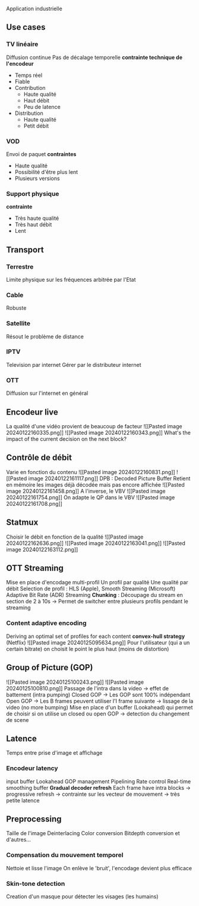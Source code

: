 Application industrielle
## Use cases
### TV linéaire
Diffusion continue
Pas de décalage temporelle
**contrainte technique de l'encodeur**
- Temps réel
- Fiable
-  Contribution
	- Haute qualité
	- Haut débit
	- Peu de latence
- Distribution
	- Haute qualité
	- Petit débit
### VOD
Envoi de paquet
**contraintes**
- Haute qualité
- Possibilité d'être plus lent
- Plusieurs versions
### Support physique
**contrainte**
- Très haute qualité
- Très haut débit
- Lent
## Transport
### Terrestre
Limite physique sur les fréquences arbitrée par l'Etat
### Cable
Robuste
### Satellite
Résout le problème de distance
### IPTV
Television par internet
Gérer par le distributeur internet
### OTT
Diffusion sur l'internet en général
## Encodeur live
La qualité d'une vidéo provient de beaucoup de facteur
![[Pasted image 20240122160335.png]]
![[Pasted image 20240122160343.png]]
What's the impact of the current decision on the next block?
## Contrôle de débit
Varie en fonction du contenu
![[Pasted image 20240122160831.png]]
![[Pasted image 20240122161117.png]]
DPB : Decoded Picture Buffer
Retient en mémoire les images déjà décodée mais pas encore affichée
![[Pasted image 20240122161458.png]]
A l'inverse, le VBV
![[Pasted image 20240122161754.png]]
On adapte le QP dans le VBV
![[Pasted image 20240122161708.png]]
## Statmux
Choisir le débit en fonction de la qualité
![[Pasted image 20240122162636.png]]
![[Pasted image 20240122163041.png]]
![[Pasted image 20240122163112.png]]
## OTT Streaming
Mise en place d'encodage multi-profil
Un profil par qualité
Une qualité par débit
Selection de profil : HLS (Apple), Smooth Streaming (Microsoft)
Adaptive Bit Rate (ADR) Streaming
**Chunking** : Découpage du stream en section de 2 à 10s
-> Permet de switcher entre plusieurs profils pendant le streaming
### Content adaptive encoding
Deriving an optimal set of profiles for each content
**convex-hull strategy** (Netflix)
![[Pasted image 20240125095634.png]]
Pour l'utilisateur (qui a un certain bitrate) on choisit le point le plus haut (moins de distortion)
## Group of Picture (GOP)
![[Pasted image 20240125100243.png]]
![[Pasted image 20240125100810.png]]
Passage de l'intra dans la video -> effet de battement (intra pumping)
Closed GOP -> Les GOP sont 100% indépendant
Open GOP -> Les B frames peuvent utiliser l'I frame suivante -> lissage de la video (no more bumping)
Mise en place d'un buffer (Lookahead) qui permet de choisir si on utilise un closed ou open GOP
-> detection du changement de scene
## Latence
Temps entre prise d'image et affichage
### Encodeur latency
input buffer
Lookahead
GOP management
Pipelining
Rate control
Real-time smoothing buffer
**Gradual decoder refresh** Each frame have intra blocks
-> progressive refresh
-> contrainte sur les vecteur de mouvement
-> très petite latence
## Preprocessing
Taille de l'image
Deinterlacing
Color conversion
Bitdepth conversion
et d'autres...
### Compensation du mouvement temporel
Nettoie et lisse l'image
On enlève le 'bruit', l'encodage devient plus efficace
### Skin-tone detection
Creation d'un masque pour détecter les visages (les humains)
